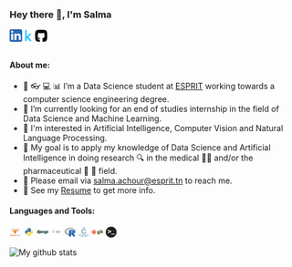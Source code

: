 ### Hey there 👋, I'm Salma

<a href="https://www.linkedin.com/in/salma-achour/">
  <img align="left" alt="LinkdeIn" width="22px" src="icons/iconfinder_5296501_linkedin_network_linkedin logo_icon_256px.png" />
</a>

<a href="https://www.kaggle.com/salmaachour">
  <img align="left" alt="Kaggle" width="22px" src="icons/iconfinder_4373210_kaggle_logo_logos_icon_256px.png" />
</a>
<a href="https://github.com/salma-achour">
  <img align="left" alt="Github" width="22px" src="icons/iconfinder_4747499_github_icon (1).svg" />
</a>


<br />
<br />

#### About me:

-  :woman: :eyeglasses: :computer: :bar_chart: I’m a Data Science student at [ESPRIT](https://esprit.tn/) working towards a computer science engineering degree.
- :eyes: I’m currently looking for an end of studies internship in the field of Data Science and Machine Learning.
- 🤔 I'm interested in Artificial Intelligence, Computer Vision and Natural Language Processing.
- 💼 My goal is to apply my knowledge of Data Science and Artificial Intelligence in doing research  :mag: in the medical   :hospital::mask: and/or the pharmaceutical :pill: :syringe: field.
- :e-mail: Please email via salma.achour@esprit.tn to reach me.
- 📝 See my [Resume](https://drive.google.com/file/d/1LQwKuAOvdV-mqyE7U5Dw5IxrZ0lpcPYO/view?usp=sharing) to get more info.


#### Languages and Tools:

<code><img height="20" src="https://raw.githubusercontent.com/github/explore/80688e429a7d4ef2fca1e82350fe8e3517d3494d/topics/tensorflow/tensorflow.png"></code>
<code><img height="20" src="https://raw.githubusercontent.com/github/explore/80688e429a7d4ef2fca1e82350fe8e3517d3494d/topics/python/python.png"></code>
<code><img height="20" src="https://raw.githubusercontent.com/github/explore/80688e429a7d4ef2fca1e82350fe8e3517d3494d/topics/django/django.png"></code>
<code><img height="20" src="https://raw.githubusercontent.com/github/explore/80688e429a7d4ef2fca1e82350fe8e3517d3494d/topics/java/java.png"></code>
<code><img height="20" src="https://raw.githubusercontent.com/github/explore/80688e429a7d4ef2fca1e82350fe8e3517d3494d/topics/r/r.png"></code>
<code><img height="20" src="https://raw.githubusercontent.com/github/explore/80688e429a7d4ef2fca1e82350fe8e3517d3494d/topics/c/c.png"></code>
<code><img height="20" src="https://raw.githubusercontent.com/github/explore/80688e429a7d4ef2fca1e82350fe8e3517d3494d/topics/git/git.png"></code>
<code><img height="20" src="https://raw.githubusercontent.com/github/explore/80688e429a7d4ef2fca1e82350fe8e3517d3494d/topics/terminal/terminal.png"></code>

![My github stats](https://github-readme-stats.vercel.app/api?username=salma-achour&show_icons=true&hide_border=true)
